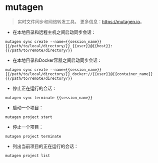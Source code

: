 # mutagen

> 实时文件同步和网络转发工具。
> 更多信息：<https://mutagen.io>。

- 在本地目录和远程主机之间启动同步会话：

`mutagen sync create --name={{session_name}} {{/path/to/local/directory/}} {{user}}@{{host}}:{{/path/to/remote/directory/}}`

- 在本地目录和Docker容器之间启动同步会话：

`mutagen sync create --name={{session_name}} {{/path/to/local/directory/}} docker://{{user}}@{{container_name}}{{/path/to/remote/directory/}}`

- 停止正在运行的会话：

`mutagen sync terminate {{session_name}}`

- 启动一个项目：

`mutagen project start`

- 停止一个项目：

`mutagen project terminate`

- 列出当前项目的正在运行的会话：

`mutagen project list`